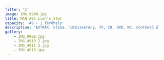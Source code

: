 ```yaml
---
filter: '1'
image: IMG_9908.jpg
title: MAN A03 Lion's Star
capacity: '49 + 1 férőhely'
description: 'EXTRÁK: klíma, hűtőszekrény, TV, CD, DVD, WC, dönthető ülések, biztonsági öv'
gallery:
    - IMG_9908.jpg
    - IMG_4910 2.jpg
    - IMG_4911 2.jpg
    - IMG_4913.jpg
---
```


